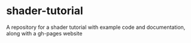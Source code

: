# shader-tutorial

A repository for a shader tutorial with example code and documentation, along with a gh-pages website
